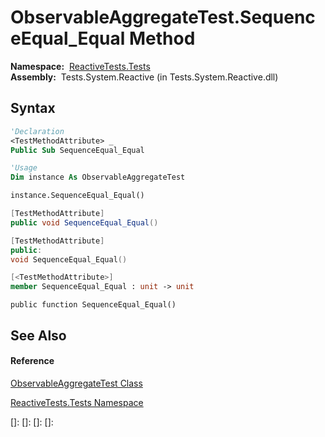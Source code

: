 # ObservableAggregateTest.SequenceEqual\_Equal Method

**Namespace:**  [ReactiveTests.Tests](ReactiveTests.Tests\ReactiveTests.Tests.md)  
**Assembly:**  Tests.System.Reactive (in Tests.System.Reactive.dll)

## Syntax

```vb
'Declaration
<TestMethodAttribute> _
Public Sub SequenceEqual_Equal
```

```vb
'Usage
Dim instance As ObservableAggregateTest

instance.SequenceEqual_Equal()
```

```csharp
[TestMethodAttribute]
public void SequenceEqual_Equal()
```

```c++
[TestMethodAttribute]
public:
void SequenceEqual_Equal()
```

```fsharp
[<TestMethodAttribute>]
member SequenceEqual_Equal : unit -> unit 
```

```jscript
public function SequenceEqual_Equal()
```

## See Also

#### Reference

[ObservableAggregateTest Class](ObservableAggregateTest\ObservableAggregateTest.md)

[ReactiveTests.Tests Namespace](ReactiveTests.Tests\ReactiveTests.Tests.md)

[]: 
[]: 
[]: 
[]: 